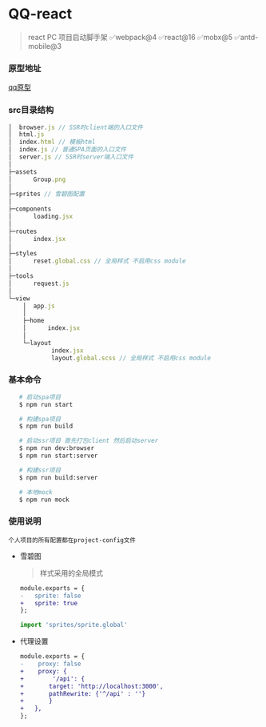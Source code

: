 # QQ-react
> react PC 项目启动脚手架  ✅webpack@4  ✅react@16 ✅mobx@5 ✅antd-mobile@3
### 原型地址
[qq原型](https://www.xiaopiu.com/h5/byId?type=project&id=5949fa6bc2e9438f0c589e07)

### src目录结构
```javascript
│  browser.js // SSR时client端的入口文件
│  html.js
│  index.html // 模板html
│  index.js // 普通SPA页面的入口文件
│  server.js // SSR时server端入口文件
│
├─assets
│      Group.png
│
├─sprites // 雪碧图配置
│
├─components
│      loading.jsx
│
├─routes
│      index.jsx
│
├─styles
│      reset.global.css // 全局样式 不启用css module
│
├─tools
│      request.js
│
└─view
    │  app.js
    │
    ├─home
    │      index.jsx
    │
    └─layout
            index.jsx
            layout.global.scss // 全局样式 不启用css module

```
### 基本命令
```bash
   # 启动spa项目
   $ npm run start

   # 构建spa项目
   $ npm run build

   # 启动ssr项目 首先打包client 然后启动server
   $ npm run dev:browser
   $ npm run start:server

   # 构建ssr项目
   $ npm run build:server

   # 本地mock
   $ npm run mock
```
### 使用说明

    个人项目的所有配置都在project-config文件
+ 雪碧图

    >样式采用的全局模式
    ```diff
    module.exports = {
    -   sprite: false
    +   sprite: true
    };
    ```
    ```jsx
    import 'sprites/sprite.global'
    ```
+ 代理设置
    ```diff
    module.exports = {
    -    proxy: false
    +    proxy: {
    +        '/api': {
    +       target: 'http://localhost:3000',
    +       pathRewrite: {'^/api' : ''}
    +       }
    +   },
    };
    ```